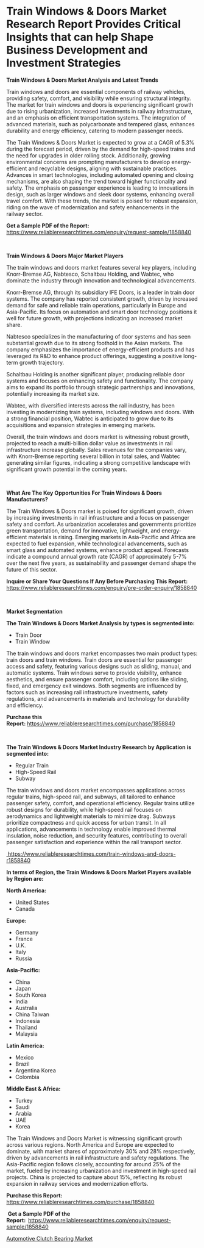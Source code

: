 <p><h1>Train Windows & Doors Market Research Report Provides Critical Insights that can help Shape Business Development and Investment Strategies</h1></p><p><strong>Train Windows & Doors Market Analysis and Latest Trends</strong></p>
<p><p>Train windows and doors are essential components of railway vehicles, providing safety, comfort, and visibility while ensuring structural integrity. The market for train windows and doors is experiencing significant growth due to rising urbanization, increased investments in railway infrastructure, and an emphasis on efficient transportation systems. The integration of advanced materials, such as polycarbonate and tempered glass, enhances durability and energy efficiency, catering to modern passenger needs.</p><p>The Train Windows & Doors Market is expected to grow at a CAGR of 5.3% during the forecast period, driven by the demand for high-speed trains and the need for upgrades in older rolling stock. Additionally, growing environmental concerns are prompting manufacturers to develop energy-efficient and recyclable designs, aligning with sustainable practices. Advances in smart technologies, including automated opening and closing mechanisms, are also shaping the trend toward higher functionality and safety. The emphasis on passenger experience is leading to innovations in design, such as larger windows and sleek door systems, enhancing overall travel comfort. With these trends, the market is poised for robust expansion, riding on the wave of modernization and safety enhancements in the railway sector.</p></p>
<p><strong>Get a Sample PDF of the Report:&nbsp;</strong> <a href="https://www.reliableresearchtimes.com/enquiry/request-sample/1858840?utm_campaign=3361&utm_medium=2&utm_source=Github&utm_content=ia&utm_term=31032025&utm_id=train-windows-doors">https://www.reliableresearchtimes.com/enquiry/request-sample/1858840</a></p>
<p>&nbsp;</p>
<p><strong>Train Windows & Doors Major Market Players</strong></p>
<p><p>The train windows and doors market features several key players, including Knorr-Bremse AG, Nabtesco, Schaltbau Holding, and Wabtec, who dominate the industry through innovation and technological advancements. </p><p>Knorr-Bremse AG, through its subsidiary IFE Doors, is a leader in train door systems. The company has reported consistent growth, driven by increased demand for safe and reliable train operations, particularly in Europe and Asia-Pacific. Its focus on automation and smart door technology positions it well for future growth, with projections indicating an increased market share.</p><p>Nabtesco specializes in the manufacturing of door systems and has seen substantial growth due to its strong foothold in the Asian markets. The company emphasizes the importance of energy-efficient products and has leveraged its R&D to enhance product offerings, suggesting a positive long-term growth trajectory.</p><p>Schaltbau Holding is another significant player, producing reliable door systems and focuses on enhancing safety and functionality. The company aims to expand its portfolio through strategic partnerships and innovations, potentially increasing its market size.</p><p>Wabtec, with diversified interests across the rail industry, has been investing in modernizing train systems, including windows and doors. With a strong financial position, Wabtec is anticipated to grow due to its acquisitions and expansion strategies in emerging markets.</p><p>Overall, the train windows and doors market is witnessing robust growth, projected to reach a multi-billion dollar value as investments in rail infrastructure increase globally. Sales revenues for the companies vary, with Knorr-Bremse reporting several billion in total sales, and Wabtec generating similar figures, indicating a strong competitive landscape with significant growth potential in the coming years.</p></p>
<p>&nbsp;</p>
<p><strong>What Are The Key Opportunities For Train Windows & Doors Manufacturers?</strong></p>
<p><p>The Train Windows & Doors market is poised for significant growth, driven by increasing investments in rail infrastructure and a focus on passenger safety and comfort. As urbanization accelerates and governments prioritize green transportation, demand for innovative, lightweight, and energy-efficient materials is rising. Emerging markets in Asia-Pacific and Africa are expected to fuel expansion, while technological advancements, such as smart glass and automated systems, enhance product appeal. Forecasts indicate a compound annual growth rate (CAGR) of approximately 5-7% over the next five years, as sustainability and passenger demand shape the future of this sector.</p></p>
<p><strong>Inquire or Share Your Questions If Any Before Purchasing This Report:</strong> <a href="https://www.reliableresearchtimes.com/enquiry/pre-order-enquiry/1858840?utm_campaign=3361&utm_medium=2&utm_source=Github&utm_content=ia&utm_term=31032025&utm_id=train-windows-doors">https://www.reliableresearchtimes.com/enquiry/pre-order-enquiry/1858840</a></p>
<p>&nbsp;</p>
<p><strong>Market Segmentation</strong></p>
<p><strong>The Train Windows & Doors Market Analysis by types is segmented into:</strong></p>
<p><ul><li>Train Door</li><li>Train Window</li></ul></p>
<p><p>The train windows and doors market encompasses two main product types: train doors and train windows. Train doors are essential for passenger access and safety, featuring various designs such as sliding, manual, and automatic systems. Train windows serve to provide visibility, enhance aesthetics, and ensure passenger comfort, including options like sliding, fixed, and emergency exit windows. Both segments are influenced by factors such as increasing rail infrastructure investments, safety regulations, and advancements in materials and technology for durability and efficiency.</p></p>
<p><strong>Purchase this Report:&nbsp;</strong><a href="https://www.reliableresearchtimes.com/purchase/1858840?utm_campaign=3361&utm_medium=2&utm_source=Github&utm_content=ia&utm_term=31032025&utm_id=train-windows-doors">https://www.reliableresearchtimes.com/purchase/1858840</a></p>
<p>&nbsp;</p>
<p><strong>The Train Windows & Doors Market Industry Research by Application is segmented into:</strong></p>
<p><ul><li>Regular Train</li><li>High-Speed Rail</li><li>Subway</li></ul></p>
<p><p>The train windows and doors market encompasses applications across regular trains, high-speed rail, and subways, all tailored to enhance passenger safety, comfort, and operational efficiency. Regular trains utilize robust designs for durability, while high-speed rail focuses on aerodynamics and lightweight materials to minimize drag. Subways prioritize compactness and quick access for urban transit. In all applications, advancements in technology enable improved thermal insulation, noise reduction, and security features, contributing to overall passenger satisfaction and experience within the rail transport sector.</p></p>
<p><a href="https://www.reliableresearchtimes.com/train-windows-and-doors-r1858840?utm_campaign=3361&utm_medium=2&utm_source=Github&utm_content=ia&utm_term=31032025&utm_id=train-windows-doors">&nbsp;https://www.reliableresearchtimes.com/train-windows-and-doors-r1858840</a></p>
<p><strong>In terms of Region, the Train Windows & Doors Market Players available by Region are:</strong></p>
<p>
    <p> <strong> North America: </strong>
        <ul>
            <li>United States</li>
            <li>Canada</li>
        </ul>
        </p> 
    <p> <strong> Europe: </strong>
        <ul>
            <li>Germany</li>
            <li>France</li>
            <li>U.K.</li>
            <li>Italy</li>
            <li>Russia</li>
        </ul>
        </p> 
    <p> <strong> Asia-Pacific: </strong>
        <ul>
            <li>China</li>
            <li>Japan</li>
            <li>South Korea</li>
            <li>India</li>
            <li>Australia</li>
            <li>China Taiwan</li>
            <li>Indonesia</li>
            <li>Thailand</li>
            <li>Malaysia</li>
        </ul>
        </p> 
    <p> <strong> Latin America: </strong>
        <ul>
            <li>Mexico</li>
            <li>Brazil</li>
            <li>Argentina Korea</li>
            <li>Colombia</li>
        </ul>
        </p> 
    <p> <strong> Middle East & Africa: </strong>
        <ul>
            <li>Turkey</li>
            <li>Saudi</li>
            <li>Arabia</li>
            <li>UAE</li>
            <li>Korea</li>
        </ul>
    </p>
    </p>
<p><p>The Train Windows and Doors Market is witnessing significant growth across various regions. North America and Europe are expected to dominate, with market shares of approximately 30% and 28% respectively, driven by advancements in rail infrastructure and safety regulations. The Asia-Pacific region follows closely, accounting for around 25% of the market, fueled by increasing urbanization and investment in high-speed rail projects. China is projected to capture about 15%, reflecting its robust expansion in railway services and modernization efforts.</p></p>
<p><strong>Purchase this Report: </strong><a href="https://www.reliableresearchtimes.com/purchase/1858840?utm_campaign=3361&utm_medium=2&utm_source=Github&utm_content=ia&utm_term=31032025&utm_id=train-windows-doors">https://www.reliableresearchtimes.com/purchase/1858840</a></p>
<p>&nbsp;<strong>Get a Sample PDF of the Report:&nbsp;&nbsp;</strong><a href="https://www.reliableresearchtimes.com/enquiry/request-sample/1858840?utm_campaign=3361&utm_medium=2&utm_source=Github&utm_content=ia&utm_term=31032025&utm_id=train-windows-doors">https://www.reliableresearchtimes.com/enquiry/request-sample/1858840</a></p>
<p><strong></strong></p>
<p><p><a href="https://github.com/xalatieusope/Market-Research-Report-List-1/blob/main/automotive-clutch-bearing-market.md?utm_campaign=3361&utm_medium=2&utm_source=Github&utm_content=ia&utm_term=31032025&utm_id=train-windows-doors">Automotive Clutch Bearing Market</a></p></p>